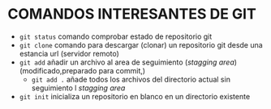 # COMANDOS INTERESANTES DE GIT

- `git status` comando comprobar estado de repositorio git
- `git clone` comando para descargar (clonar) un repositorio git desde una estancia url (servidor remoto)
- `git add` añadir un archivo al area de seguimiento (_stagging area_) (modificado,preparado para commit,)
    - `git add .` añade todos los archivos del directorio actual sin seguimiento l _stagging area_
- `git init` inicializa un repositorio en blanco en un directorio existente
